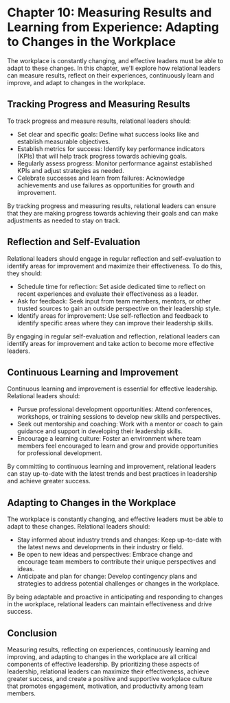 Chapter 10: Measuring Results and Learning from Experience: Adapting to Changes in the Workplace
================================================================================================

The workplace is constantly changing, and effective leaders must be able to adapt to these changes. In this chapter, we'll explore how relational leaders can measure results, reflect on their experiences, continuously learn and improve, and adapt to changes in the workplace.

Tracking Progress and Measuring Results
---------------------------------------

To track progress and measure results, relational leaders should:

* Set clear and specific goals: Define what success looks like and establish measurable objectives.
* Establish metrics for success: Identify key performance indicators (KPIs) that will help track progress towards achieving goals.
* Regularly assess progress: Monitor performance against established KPIs and adjust strategies as needed.
* Celebrate successes and learn from failures: Acknowledge achievements and use failures as opportunities for growth and improvement.

By tracking progress and measuring results, relational leaders can ensure that they are making progress towards achieving their goals and can make adjustments as needed to stay on track.

Reflection and Self-Evaluation
------------------------------

Relational leaders should engage in regular reflection and self-evaluation to identify areas for improvement and maximize their effectiveness. To do this, they should:

* Schedule time for reflection: Set aside dedicated time to reflect on recent experiences and evaluate their effectiveness as a leader.
* Ask for feedback: Seek input from team members, mentors, or other trusted sources to gain an outside perspective on their leadership style.
* Identify areas for improvement: Use self-reflection and feedback to identify specific areas where they can improve their leadership skills.

By engaging in regular self-evaluation and reflection, relational leaders can identify areas for improvement and take action to become more effective leaders.

Continuous Learning and Improvement
-----------------------------------

Continuous learning and improvement is essential for effective leadership. Relational leaders should:

* Pursue professional development opportunities: Attend conferences, workshops, or training sessions to develop new skills and perspectives.
* Seek out mentorship and coaching: Work with a mentor or coach to gain guidance and support in developing their leadership skills.
* Encourage a learning culture: Foster an environment where team members feel encouraged to learn and grow and provide opportunities for professional development.

By committing to continuous learning and improvement, relational leaders can stay up-to-date with the latest trends and best practices in leadership and achieve greater success.

Adapting to Changes in the Workplace
------------------------------------

The workplace is constantly changing, and effective leaders must be able to adapt to these changes. Relational leaders should:

* Stay informed about industry trends and changes: Keep up-to-date with the latest news and developments in their industry or field.
* Be open to new ideas and perspectives: Embrace change and encourage team members to contribute their unique perspectives and ideas.
* Anticipate and plan for change: Develop contingency plans and strategies to address potential challenges or changes in the workplace.

By being adaptable and proactive in anticipating and responding to changes in the workplace, relational leaders can maintain effectiveness and drive success.

Conclusion
----------

Measuring results, reflecting on experiences, continuously learning and improving, and adapting to changes in the workplace are all critical components of effective leadership. By prioritizing these aspects of leadership, relational leaders can maximize their effectiveness, achieve greater success, and create a positive and supportive workplace culture that promotes engagement, motivation, and productivity among team members.
